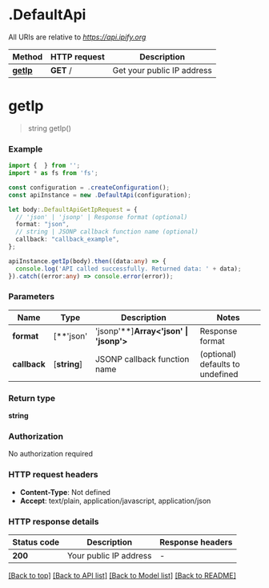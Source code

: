 # .DefaultApi

All URIs are relative to *https://api.ipify.org*

Method | HTTP request | Description
------------- | ------------- | -------------
[**getIp**](DefaultApi.md#getIp) | **GET** / | Get your public IP address


# **getIp**
> string getIp()


### Example


```typescript
import {  } from '';
import * as fs from 'fs';

const configuration = .createConfiguration();
const apiInstance = new .DefaultApi(configuration);

let body:.DefaultApiGetIpRequest = {
  // 'json' | 'jsonp' | Response format (optional)
  format: "json",
  // string | JSONP callback function name (optional)
  callback: "callback_example",
};

apiInstance.getIp(body).then((data:any) => {
  console.log('API called successfully. Returned data: ' + data);
}).catch((error:any) => console.error(error));
```


### Parameters

Name | Type | Description  | Notes
------------- | ------------- | ------------- | -------------
 **format** | [**&#39;json&#39; | &#39;jsonp&#39;**]**Array<&#39;json&#39; &#124; &#39;jsonp&#39;>** | Response format | (optional) defaults to undefined
 **callback** | [**string**] | JSONP callback function name | (optional) defaults to undefined


### Return type

**string**

### Authorization

No authorization required

### HTTP request headers

 - **Content-Type**: Not defined
 - **Accept**: text/plain, application/javascript, application/json


### HTTP response details
| Status code | Description | Response headers |
|-------------|-------------|------------------|
**200** | Your public IP address |  -  |

[[Back to top]](#) [[Back to API list]](README.md#documentation-for-api-endpoints) [[Back to Model list]](README.md#documentation-for-models) [[Back to README]](README.md)



